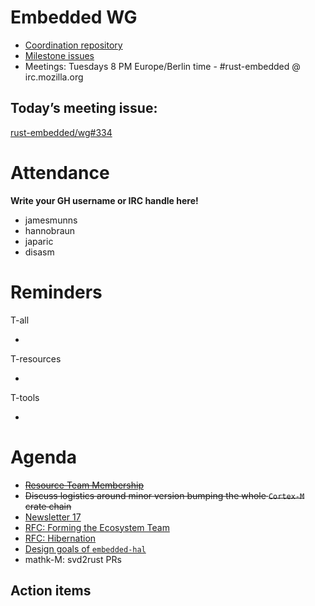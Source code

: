 # Embedded WG

- [Coordination repository](https://github.com/rust-embedded/wg)
- [Milestone issues](https://github.com/search?q=org%3Arust-embedded++is%3Aopen+milestone%3A2018&type=Issues)
- Meetings: Tuesdays 8 PM Europe/Berlin time - #rust-embedded @ irc.mozilla.org


## Today’s meeting issue:

[rust-embedded/wg#334](https://github.com/rust-embedded/wg/issues/334)

# Attendance

**Write your GH username or IRC handle here!**

- jamesmunns
- hannobraun
- japaric
- disasm
# Reminders

T-all

- 

T-resources

- 

T-tools

- 
# Agenda
- ~~[Resource Team Membership](https://github.com/rust-embedded/wg/pull/330)~~
- ~~Discuss logistics around minor version bumping the whole `Cortex-M` crate chain~~
- [Newsletter 17](https://github.com/rust-embedded/blog/blob/master/content/2019-03-20-newsletter-17.md)
- [RFC: Forming the Ecosystem Team](https://github.com/rust-embedded/wg/pull/317)
- [RFC: Hibernation](https://github.com/rust-embedded/wg/pull/324)
- [Design goals of `embedded-hal`](https://github.com/rust-embedded/wg/issues/331#issuecomment-471354510)
- mathk-M: svd2rust PRs


## Action items


